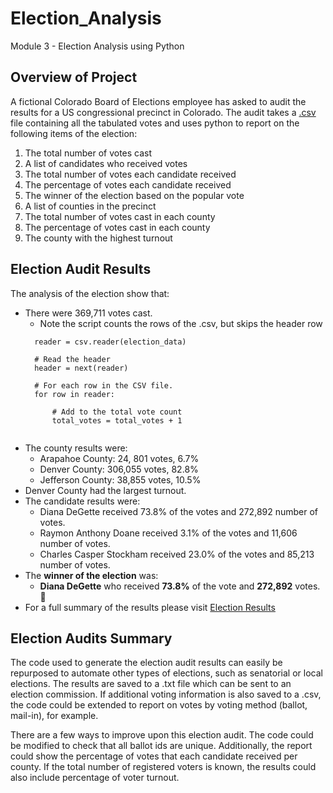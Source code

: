 # Election_Analysis
Module 3 - Election Analysis using Python

## Overview of Project
A fictional Colorado Board of Elections employee has asked to audit the results for a US congressional precinct in Colorado. The audit takes a [.csv](Resources/election_results.csv) file containing all the tabulated votes and uses python to report on the following items of the election:
1. The total number of votes cast
1. A list of candidates who received votes
1. The total number of votes each candidate received
1. The percentage of votes each candidate received
1. The winner of the election based on the popular vote
1. A list of counties in the precinct
1. The total number of votes cast in each county
1. The percentage of votes cast in each county
1. The county with the highest turnout

## Election Audit Results
The analysis of the election show that:
* There were 369,711 votes cast.
  * Note the script counts the rows of the .csv, but skips the header row 
  ```with open(file_to_load) as election_data:
    reader = csv.reader(election_data)

    # Read the header
    header = next(reader)

    # For each row in the CSV file.
    for row in reader:

        # Add to the total vote count
        total_votes = total_votes + 1
         
* The county results were:
  * Arapahoe County: 24, 801 votes, 6.7%
  * Denver County: 306,055 votes, 82.8% 
  * Jefferson County:  38,855 votes,  10.5% 
* Denver County had the largest turnout.
* The candidate results were:
  * Diana DeGette received 73.8% of the votes and 272,892 number of votes.
  * Raymon Anthony Doane received 3.1% of the votes and 11,606 number of votes.
  * Charles Casper Stockham received 23.0% of the votes and 85,213 number of votes.
* The **winner of the election** was:
  * **Diana DeGette** who received **73.8%** of the vote and **272,892** votes. :tada:
* For a full summary of the results please visit [Election Results](analysis/election_results.txt)


## Election Audits Summary
The code used to generate the election audit results can easily be repurposed to automate other types of elections, such as senatorial or local elections. The results are saved to a .txt file which can be sent to an election commission. If additional voting information is also saved to a .csv, the code could be extended to report on votes by voting method (ballot, mail-in), for example. 

There are a few ways to improve upon this election audit.  The code could be modified to check that all ballot ids are unique. Additionally, the report could show the percentage of votes that each candidate received per county. If the total number of registered voters is known, the results could also include percentage of voter turnout.



